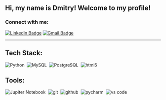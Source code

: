 ## Hi, my name is Dmitry! Welcome to my profile!

### Connect with me:
[![Linkedin Badge](https://img.shields.io/badge/-dmt-blue?style=flat&logo=Linkedin&logoColor=white&link=https://www.linkedin.com/in/dmitry-zhigalo-a698b016b/)](https://www.linkedin.com/in/dmitry-zhigalo-a698b016b/)
[![Gmail Badge](https://img.shields.io/badge/-zhdmts-c14438?style=flat&logo=Gmail&logoColor=white&link=mailto:zhdmts@gmail.com)](mailto:zhdmts@gmail.com)

---

## Tech Stack:

<img alt="Python" src="https://img.shields.io/badge/python-000.svg?&style=for-the-badge&logo=python&logoColor=fff" />&nbsp;
<img alt="MySQL" src="https://img.shields.io/badge/mysql-E10098.svg?&style=for-the-badge&logo=mysqll&logoColor=fff" />&nbsp;
<img alt="PostgreSQL" src="https://img.shields.io/badge/PostgreSQL-26A944.svg?&style=for-the-badge&logo=PostgreSQL&logoColor=fff" />&nbsp;
<img alt="html5" src="https://img.shields.io/badge/html-E34F26.svg?&style=for-the-badge&logo=html5&logoColor=fff" />&nbsp;

##  Tools:

<img alt="Jupiter Notebook" src="https://img.shields.io/badge/juptiter-notebook-61DAFB.svg?&style=for-the-badge&logo=python&logoColor=fff" />&nbsp;
<img alt="git" src="https://img.shields.io/badge/git-F05033.svg?&style=for-the-badge&logo=git&logoColor=fff" />&nbsp;
<img alt="github" src="https://img.shields.io/badge/github-000.svg?&style=for-the-badge&logo=github&logoColor=fff" />&nbsp;
<img alt="pycharm" src="https://img.shields.io/badge/pycharm-5920B1.svg?&style=for-the-badge&logo=pycharm&logoColor=fff" />&nbsp;
<img alt="vs code" src="https://img.shields.io/badge/vs code-007ACC.svg?&style=for-the-badge&logo=visual-studio-code&logoColor=fff" />&nbsp;
